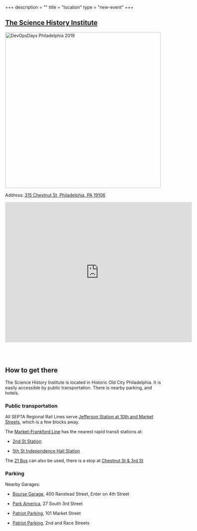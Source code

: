 +++
description = ""
title = "location"
type = "new-event"
+++
## [The Science History Institute](https://www.sciencehistory.org/)

<img width="500px" alt="DevOpsDays Philadelphia 2019" src="/events/2019-philadelphia/location/chf.jpg"/>

Address: <a href="https://goo.gl/maps/uj3z6J7s2k62">315 Chestnut St, Philadelphia, PA 19106</a>

<iframe src="https://www.google.com/maps/embed?pb=!1m18!1m12!1m3!1d3058.6584877310434!2d-75.14863168446004!3d39.949028091874375!2m3!1f0!2f0!3f0!3m2!1i1024!2i768!4f13.1!3m3!1m2!1s0x89c6c884f0010fd7%3A0x9fdd2fbe5d2744d3!2sScience+History+Institute!5e0!3m2!1sen!2sus!4v1538159855904" width="600" height="450" frameborder="0" style="border:0" allowfullscreen></iframe>


<br><br>
## How to get there
The Science History Institute is located in Historic Old City Philadelphia. It is easily accessible by public transportation. There is nearby parking, and hotels.

### Public transportation
All SEPTA Regional Rail Lines serve [Jefferson Station at 10th and Market Streets](https://goo.gl/maps/GxCfa9eLr212), which is a few blocks away.

The [Market-Frankford Line](http://www.septa.org/service/mfl/) has the nearest rapid transit stations at:

* [2nd St Station](https://goo.gl/maps/J24WC6KdooH2)

* [5th St Independence Hall Station](https://goo.gl/maps/5urdF8zU1m72)

The [21 Bus](http://www.septa.org/maps/bus/pdf/021.pdf) can also be used, there is a stop at [Chestnut St & 3rd St](https://goo.gl/maps/CynMWzpNnnF2)

### Parking

Nearby Garages:

* [Bourse Garage](https://goo.gl/maps/hDRYiEtDc8Q2), 400 Ranstead Street, Enter on 4th Street

* [Park America](http://www.parkamerica.net/), 27 South 3rd Street

* [Patriot Parking](http://www.patriotparking.com/find-parking/101-market-street-market-street-garage/), 101 Market Street

* [Patriot Parking](http://www.patriotparking.com/find-parking/2nd-race-streets-bridge-lot/), 2nd and Race Streets